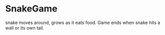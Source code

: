 # SnakeGame
snake moves around, grows as it eats food. Game ends when snake hits a wall or its own tail. 
